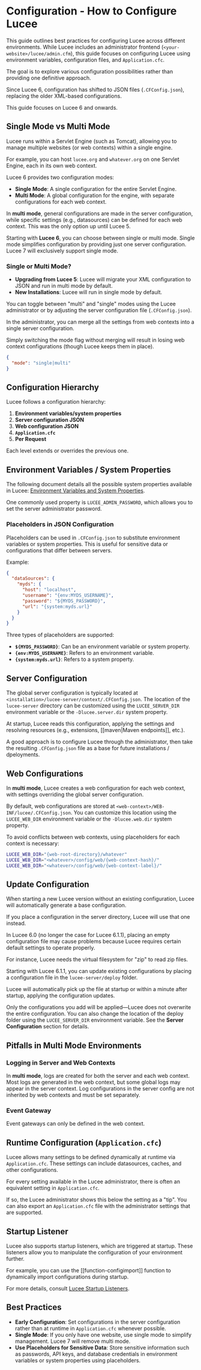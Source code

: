 
<!--
{
  "title": "Configuration - CFConfig.json",
  "id": "config",
  "categories": ["configuration"],
  "description": "Best practices for configuring Lucee in various environments.",
  "keywords": ["configuration", "config", ".CFConfig.json", "lucee-server.xml", "lucee-web.xml"],
  "categories":[
    "server"
  ],
  "related": [
    "function-configimport",
    "tag-application",
    "maven"
  ]
}
-->

# Configuration - How to Configure Lucee

This guide outlines best practices for configuring Lucee across different environments. While Lucee includes an
administrator frontend (`<your-website>/lucee/admin.cfm`), this guide focuses on configuring Lucee using
environment variables, configuration files, and `Application.cfc`. 

The goal is to explore various configuration possibilities rather than providing one definitive approach. 

Since Lucee 6, configuration has shifted to JSON files (`.CFConfig.json`), replacing the older XML-based configurations. 

This guide focuses on Lucee 6 and onwards.

## Single Mode vs Multi Mode

Lucee runs within a Servlet Engine (such as Tomcat), allowing you to manage multiple websites (or web contexts)
within a single engine. 

For example, you can host `lucee.org` and `whatever.org` on one Servlet Engine, each
in its own web context.

Lucee 6 provides two configuration modes:

- **Single Mode**: A single configuration for the entire Servlet Engine.
- **Multi Mode**: A global configuration for the engine, with separate configurations for each web context.

In **multi mode**, general configurations are made in the server configuration, while specific settings
(e.g., datasources) can be defined for each web context. This was the only option up until Lucee 5.

Starting with **Lucee 6**, you can choose between single or multi mode. Single mode simplifies configuration
by providing just one server configuration. Lucee 7 will exclusively support single mode.

### Single or Multi Mode?

- **Upgrading from Lucee 5**: Lucee will migrate your XML configuration to JSON and run in multi mode by default.
- **New Installations**: Lucee will run in single mode by default.

You can toggle between "multi" and "single" modes using the Lucee administrator or by adjusting the server
configuration file (`.CFConfig.json`). 

In the administrator, you can merge all the settings from web contexts into a single server configuration. 

Simply switching the mode flag without merging will result in losing web context configurations (though Lucee keeps them in place).

```json
{
  "mode": "single|multi"
}
```

## Configuration Hierarchy

Lucee follows a configuration hierarchy:

1. **Environment variables/system properties**
2. **Server configuration JSON**
3. **Web configuration JSON**
4. **`Application.cfc`**
5. **Per Request**

Each level extends or overrides the previous one.

## Environment Variables / System Properties

The following document details all the possible system properties available in Lucee:
[Environment Variables and System Properties](https://github.com/lucee/lucee-docs/blob/master/docs/recipes/environment-variables-system-properties.md).

One commonly used property is `LUCEE_ADMIN_PASSWORD`, which allows you to set the server administrator password.

### Placeholders in JSON Configuration

Placeholders can be used in `.CFConfig.json` to substitute environment variables or system properties. This is
useful for sensitive data or configurations that differ between servers.

Example:

```json
{
  "dataSources": {
    "myds": {
      "host": "localhost",
      "username": "{env:MYDS_USERNAME}",
      "password": "${MYDS_PASSWORD}",
      "url": "{system:myds.url}"
    }
  }
}
```

Three types of placeholders are supported:

- **`${MYDS_PASSWORD}`**: Can be an environment variable or system property.
- **`{env:MYDS_USERNAME}`**: Refers to an environment variable.
- **`{system:myds.url}`**: Refers to a system property.

## Server Configuration

The global server configuration is typically located at `<installation>/lucee-server/context/.CFConfig.json`.
The location of the `lucee-server` directory can be customized using the `LUCEE_SERVER_DIR` environment
variable or the `-Dlucee.server.dir` system property.

At startup, Lucee reads this configuration, applying the settings and resolving resources (e.g., extensions,
[[maven|Maven endpoints]], etc.). 

A good approach is to configure Lucee through the administrator, then take the resulting `.CFConfig.json` file as a base for future installations / dpeloyments.

## Web Configurations

In **multi mode**, Lucee creates a web configuration for each web context, with settings overriding the global
server configuration.

By default, web configurations are stored at `<web-context>/WEB-INF/lucee/.CFConfig.json`. You can customize
this location using the `LUCEE_WEB_DIR` environment variable or the `-Dlucee.web.dir` system property.

To avoid conflicts between web contexts, using placeholders for each context is necessary:

```bash
LUCEE_WEB_DIR="{web-root-directory}/whatever"
LUCEE_WEB_DIR="<whatever>/config/web/{web-context-hash}/"
LUCEE_WEB_DIR="<whatever>/config/web/{web-context-label}/"
```

## Update Configuration

When starting a new Lucee version without an existing configuration, Lucee will automatically generate a base configuration. 

If you place a configuration in the server directory, Lucee will use that one instead.

In Lucee 6.0 (no longer the case for Lucee 6.1.1), placing an empty configuration file may cause problems because Lucee 
requires certain default settings to operate properly. 

For instance, Lucee needs the virtual filesystem for "zip" to 
read zip files.

Starting with Lucee 6.1.1, you can update existing configurations by placing a configuration file in the `lucee-server/deploy` 
folder. 

Lucee will automatically pick up the file at startup or within a minute after startup, applying the configuration 
updates. 

Only the configurations you add will be applied—Lucee does not overwrite the entire configuration. You can also 
change the location of the deploy folder using the `LUCEE_SERVER_DIR` environment variable. See the **Server Configuration** 
section for details.

## Pitfalls in Multi Mode Environments

### Logging in Server and Web Contexts

In **multi mode**, logs are created for both the server and each web context. Most logs are generated in 
the web context, but some global logs may appear in the server context. Log configurations in the server config 
are not inherited by web contexts and must be set separately.

### Event Gateway

Event gateways can only be defined in the web context.

## Runtime Configuration (`Application.cfc`)

Lucee allows many settings to be defined dynamically at runtime via `Application.cfc`. These settings can include 
datasources, caches, and other configurations.

For every setting available in the Lucee administrator, there is often an equivalent setting in `Application.cfc`.

If so, the Lucee administrator shows this below the setting as a "tip". You can also export an `Application.cfc` file 
with the administrator settings that are supported.

## Startup Listener

Lucee also supports startup listeners, which are triggered at startup. These listeners allow you to manipulate 
the configuration of your environment further. 

For example, you can use the [[function-configimport]] function to dynamically import configurations during startup.

For more details, consult [Lucee Startup Listeners](https://github.com/lucee/lucee-docs/blob/master/docs/recipes/startup-listeners-code.md).

## Best Practices

- **Early Configuration**: Set configurations in the server configuration rather than at runtime in `Application.cfc` 
whenever possible.
- **Single Mode**: If you only have one website, use single mode to simplify management. Lucee 7 will remove multi mode.
- **Use Placeholders for Sensitive Data**: Store sensitive information such as passwords, API keys, and database credentials 
in environment variables or system properties using placeholders.
